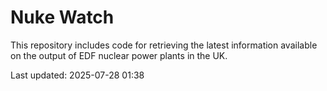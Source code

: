 # Nuke Watch

This repository includes code for retrieving the latest information available on the output of EDF nuclear power plants in the UK.

Last updated: 2025-07-28 01:38